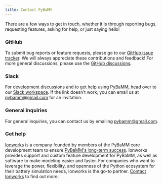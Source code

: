 ```yaml
---
title: Contact PyBaMM
---
```


There are a few ways to get in touch, whether it is through reporting bugs,
requesting features, asking for help, or just saying hello!

### GitHub

To submit bug reports or feature requests, please go to our
[GitHub issue tracker](https://www.github.com/pybamm-team/PyBaMM/issues).
We will always appreciate these contributions and feedback! For more general
discussions, please use the [GitHub discussions](https://github.com/pybamm-team/PyBaMM/discussions).

### Slack

For development discussions and to get help using PyBaMM, head over to our
[Slack workspace](/slack/).
If the link doesn't work, you can email us at [pybamm@gmail.com](mailto:pybamm@gmail.com) for an invitation.

### General inquiries

For general inquiries, you can contact us by emailing [pybamm@gmail.com](mailto:pybamm@gmail.com).

### Get help

[Ionworks](https://ion-works.com/) is a company founded by members of the PyBaMM core development team to ensure [PyBaMM's long-term success](https://ion-works.com/blog/our-relationship-with-pybamm).
Ionworks provides support and custom feature development for PyBaMM, as well as software to make modeling easier and faster.
For companies who want to leverage the power, flexibility, and openness of the Python ecosystem for their battery simulation needs, Ionworks is the go-to partner.
[Contact Ionworks](https://ion-works.com/contact) to find out more.
